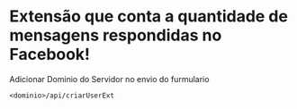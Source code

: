 # Extensão que conta a quantidade de mensagens respondidas no Facebook!

Adicionar Dominio do Servidor no envio do furmulario 

```
<dominio>/api/criarUserExt
```
